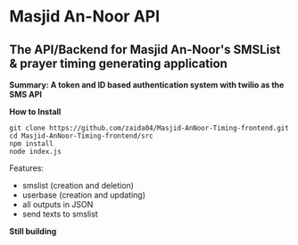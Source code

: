 # Masjid An-Noor API
## The API/Backend for Masjid An-Noor's SMSList & prayer timing generating application

**Summary: A token and ID based authentication system with twilio as the SMS API**

**How to Install**
```
git clone https://github.com/zaida04/Masjid-AnNoor-Timing-frontend.git
cd Masjid-AnNoor-Timing-frontend/src
npm install
node index.js
```

Features:
- smslist (creation and deletion)
- userbase (creation and updating)
- all outputs in JSON
- send texts to smslist

**Still building**